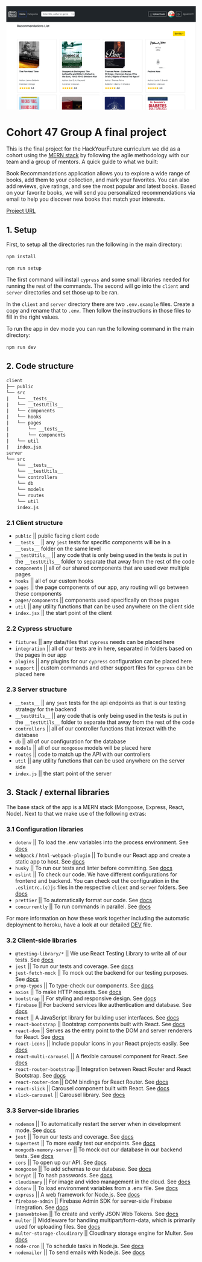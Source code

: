 ![Screenshot of the app](./client/src/assets/screenshot.png)

# Cohort 47 Group A final project

This is the final project for the HackYourFuture curriculum we did as a cohort using the [MERN stack](https://www.mongodb.com/resources/languages/mern-stack) by following the agile methodology with our team and a group of mentors. A quick guide to what we built:

Book Recommandations application allows you to explore a wide range of books, add them to your collection, and mark your favorites. You can also add reviews, give ratings, and see the most popular and latest books. Based on your favorite books, we will send you personalized recommendations via email to help you discover new books that match your interests.

[Project URL](https://c47-group-a.hackyourfuture.tech/)

## 1. Setup

First, to setup all the directories run the following in the main directory:

`npm install`

`npm run setup`

The first command will install `cypress` and some small libraries needed for running the rest of the commands. The second will go into the `client` and `server` directories and set those up to be ran.

In the `client` and `server` directory there are two `.env.example` files. Create a copy and rename that to `.env`. Then follow the instructions in those files to fill in the right values.

To run the app in dev mode you can run the following command in the main directory:

`npm run dev`

## 2. Code structure

```
client
├── public
└── src
|   └── __tests__
|   └── __testUtils__
|   └── components
|   └── hooks
|   └── pages
|       └── __tests__
|       └── components
|   └── util
|   index.jsx
server
└── src
    └── __tests__
    └── __testUtils__
    └── controllers
    └── db
    └── models
    └── routes
    └── util
    index.js
```

### 2.1 Client structure

- `public` || public facing client code
- `__tests__` || any `jest` tests for specific components will be in a `__tests__` folder on the same level
- `__testUtils__` || any code that is only being used in the tests is put in the `__testUtils__` folder to separate that away from the rest of the code
- `components` || all of our shared components that are used over multiple pages
- `hooks` || all of our custom hooks
- `pages` || the page components of our app, any routing will go between these components
- `pages/components` || components used specifically on those pages
- `util` || any utility functions that can be used anywhere on the client side
- `index.jsx` || the start point of the client

### 2.2 Cypress structure

- `fixtures` || any data/files that `cypress` needs can be placed here
- `integration` || all of our tests are in here, separated in folders based on the pages in our app
- `plugins` || any plugins for our `cypress` configuration can be placed here
- `support` || custom commands and other support files for `cypress` can be placed here

### 2.3 Server structure

- `__tests__` || any `jest` tests for the api endpoints as that is our testing strategy for the backend
- `__testUtils__` || any code that is only being used in the tests is put in the `__testUtils__` folder to separate that away from the rest of the code
- `controllers` || all of our controller functions that interact with the database
- `db` || all of our configuration for the database
- `models` || all of our `mongoose` models will be placed here
- `routes` || code to match up the API with our controllers
- `util` || any utility functions that can be used anywhere on the server side
- `index.js` || the start point of the server

## 3. Stack / external libraries

The base stack of the app is a MERN stack (Mongoose, Express, React, Node). Next to that we make use of the following extras:

### 3.1 Configuration libraries

- `dotenv` || To load the .env variables into the process environment. See [docs](https://www.npmjs.com/package/dotenv)
- `webpack` / `html-webpack-plugin` || To bundle our React app and create a static app to host. See [docs](https://webpack.js.org/)
- `husky` || To run our tests and linter before committing. See [docs](https://typicode.github.io/husky/#/)
- `eslint` || To check our code. We have different configurations for frontend and backend. You can check out the configuration in the `.eslintrc.(c)js` files in the respective `client` and `server` folders. See [docs](https://eslint.org/)
- `prettier` || To automatically format our code. See [docs](https://prettier.io/)
- `concurrently` || To run commands in parallel. See [docs](https://github.com/open-cli-tools/concurrently#readme)

For more information on how these work together including the automatic deployment to heroku, have a look at our detailed [DEV](./DEV.md) file.

### 3.2 Client-side libraries

- `@testing-library/*` || We use React Testing Library to write all of our tests. See [docs](https://testing-library.com/docs/react-testing-library/intro/)
- `jest` || To run our tests and coverage. See [docs](https://jestjs.io/)
- `jest-fetch-mock` || To mock out the backend for our testing purposes. See [docs](https://github.com/jefflau/jest-fetch-mock#readme)
- `prop-types` || To type-check our components. See [docs](https://github.com/facebook/prop-types)
- `axios` || To make HTTP requests. See [docs](https://axios-http.com/docs/intro)
- `bootstrap` || For styling and responsive design. See [docs](https://getbootstrap.com/)
- `firebase` || For backend services like authentication and database. See [docs](https://firebase.google.com/docs)
- `react` || A JavaScript library for building user interfaces. See [docs](https://reactjs.org/)
- `react-bootstrap` || Bootstrap components built with React. See [docs](https://react-bootstrap.github.io/)
- `react-dom` || Serves as the entry point to the DOM and server renderers for React. See [docs](https://reactjs.org/docs/react-dom.html)
- `react-icons` || Include popular icons in your React projects easily. See [docs](https://react-icons.github.io/react-icons/)
- `react-multi-carousel` || A flexible carousel component for React. See [docs](https://www.npmjs.com/package/react-multi-carousel)
- `react-router-bootstrap` || Integration between React Router and React Bootstrap. See [docs](https://github.com/react-bootstrap/react-router-bootstrap)
- `react-router-dom` || DOM bindings for React Router. See [docs](https://reactrouter.com/web/guides/quick-start)
- `react-slick` || Carousel component built with React. See [docs](https://react-slick.neostack.com/)
- `slick-carousel` || Carousel library. See [docs](https://kenwheeler.github.io/slick/)

### 3.3 Server-side libraries

- `nodemon` || To automatically restart the server when in development mode. See [docs](https://nodemon.io/)
- `jest` || To run our tests and coverage. See [docs](https://jestjs.io/)
- `supertest` || To more easily test our endpoints. See [docs](https://github.com/visionmedia/supertest#readme)
- `mongodb-memory-server` || To mock out our database in our backend tests. See [docs](https://github.com/nodkz/mongodb-memory-server)
- `cors` || To open up our API. See [docs](https://github.com/expressjs/cors#readme)
- `mongoose` || To add schemas to our database. See [docs](https://mongoosejs.com/)
- `bcrypt` || To hash passwords. See [docs](https://github.com/kelektiv/node.bcrypt.js#readme)
- `cloudinary` || For image and video management in the cloud. See [docs](https://cloudinary.com/documentation)
- `dotenv` || To load environment variables from a .env file. See [docs](https://github.com/motdotla/dotenv#readme)
- `express` || A web framework for Node.js. See [docs](https://expressjs.com/)
- `firebase-admin` || Firebase Admin SDK for server-side Firebase integration. See [docs](https://firebase.google.com/docs/admin/setup)
- `jsonwebtoken` || To create and verify JSON Web Tokens. See [docs](https://github.com/auth0/node-jsonwebtoken#readme)
- `multer` || Middleware for handling multipart/form-data, which is primarily used for uploading files. See [docs](https://github.com/expressjs/multer#readme)
- `multer-storage-cloudinary` || Cloudinary storage engine for Multer. See [docs](https://github.com/affanshahid/multer-storage-cloudinary#readme)
- `node-cron` || To schedule tasks in Node.js. See [docs](https://github.com/node-cron/node-cron#readme)
- `nodemailer` || To send emails with Node.js. See [docs](https://nodemailer.com/about/)
